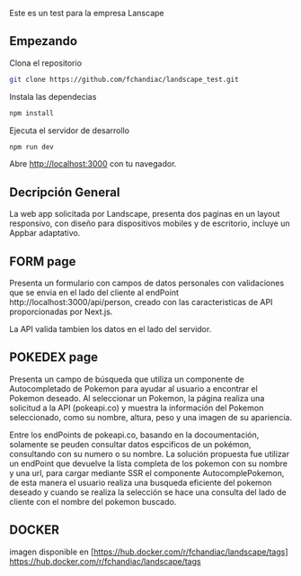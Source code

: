 Este es un test para la empresa Lanscape

## Empezando

Clona el repositorio
```bash
git clone https://github.com/fchandiac/landscape_test.git
```

Instala las dependecias

```bash
npm install
```


Ejecuta el servidor de desarrollo

```bash
npm run dev
```

Abre [http://localhost:3000](http://localhost:3000) con tu navegador.



## Decripción General
La web app solicitada por Landscape, presenta dos paginas en un layout responsivo, con diseño para dispositivos mobiles y de escritorio, incluye un Appbar adaptativo.

## FORM page
Presenta un formulario con campos de datos personales con validaciones que se envia en el lado del cliente al endPoint http://localhost:3000/api/person, creado con las caracteristicas de API proporcionadas por Next.js.

La API valida tambien los datos en el lado del servidor. 

## POKEDEX page

Presenta un campo de búsqueda que utiliza un componente de Autocompletado de Pokemon para ayudar al usuario a encontrar el Pokemon deseado. Al seleccionar un Pokemon, la página realiza una solicitud a la API (pokeapi.co) y muestra la información del Pokemon seleccionado, como su nombre, altura, peso y una imagen de su apariencia.

Entre los endPoints de pokeapi.co, basando en la docoumentación, solamente se peuden consultar datos espcificos de un pokémon, consultando con su numero o su nombre. La solución propuesta fue utilizar un endPoint que devuelve la lista completa de los pokemon con su nombre y una url, para cargar mediante SSR el componente AutocomplePokemon, de esta manera el usuario realiza una busqueda eficiente del pokemon deseado y cuando se realiza la selección se hace una consulta del lado de cliente con el nombre del pokemon buscado. 


## DOCKER

imagen disponible en [https://hub.docker.com/r/fchandiac/landscape/tags] https://hub.docker.com/r/fchandiac/landscape/tags
